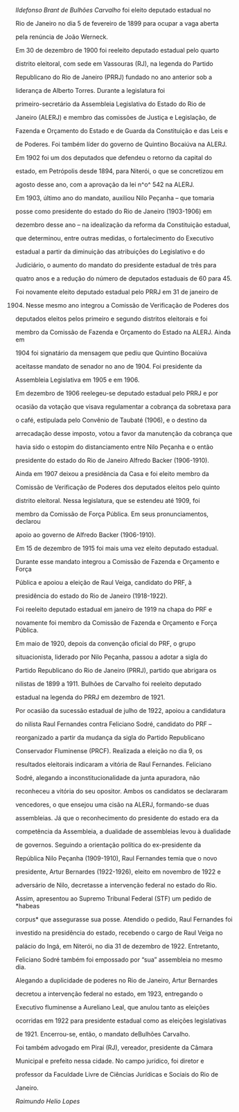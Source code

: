 

*Ildefonso Brant de Bulhões Carvalho* foi eleito deputado estadual no

Rio de Janeiro no dia 5 de fevereiro de 1899 para ocupar a vaga aberta

pela renúncia de João Werneck.



Em 30 de dezembro de 1900 foi reeleito deputado estadual pelo quarto

distrito eleitoral, com sede em Vassouras (RJ), na legenda do Partido

Republicano do Rio de Janeiro (PRRJ) fundado no ano anterior sob a

liderança de Alberto Torres. Durante a legislatura foi

primeiro-secretário da Assembleia Legislativa do Estado do Rio de

Janeiro (ALERJ) e membro das comissões de Justiça e Legislação, de

Fazenda e Orçamento do Estado e de Guarda da Constituição e das Leis e

de Poderes. Foi também líder do governo de Quintino Bocaiúva na ALERJ.

Em 1902 foi um dos deputados que defendeu o retorno da capital do

estado, em Petrópolis desde 1894, para Niterói, o que se concretizou em

agosto desse ano, com a aprovação da lei n^o^ 542 na ALERJ.



Em 1903, último ano do mandato, auxiliou Nilo Peçanha – que tomaria

posse como presidente do estado do Rio de Janeiro (1903-1906) em

dezembro desse ano – na idealização da reforma da Constituição estadual,

que determinou, entre outras medidas, o fortalecimento do Executivo

estadual a partir da diminuição das atribuições do Legislativo e do

Judiciário, o aumento do mandato do presidente estadual de três para

quatro anos e a redução do número de deputados estaduais de 60 para 45.



Foi novamente eleito deputado estadual pelo PRRJ em 31 de janeiro de

1904. Nesse mesmo ano integrou a Comissão de Verificação de Poderes dos

deputados eleitos pelos primeiro e segundo distritos eleitorais e foi

membro da Comissão de Fazenda e Orçamento do Estado na ALERJ. Ainda em

1904 foi signatário da mensagem que pediu que Quintino Bocaiúva

aceitasse mandato de senador no ano de 1904. Foi presidente da

Assembleia Legislativa em 1905 e em 1906.



Em dezembro de 1906 reelegeu-se deputado estadual pelo PRRJ e por

ocasião da votação que visava regulamentar a cobrança da sobretaxa para

o café, estipulada pelo Convênio de Taubaté (1906), e o destino da

arrecadação desse imposto, votou a favor da manutenção da cobrança que

havia sido o estopim do distanciamento entre Nilo Peçanha e o então

presidente do estado do Rio de Janeiro Alfredo Backer (1906-1910).



Ainda em 1907 deixou a presidência da Casa e foi eleito membro da

Comissão de Verificação de Poderes dos deputados eleitos pelo quinto

distrito eleitoral. Nessa legislatura, que se estendeu até 1909, foi

membro da Comissão de Força Pública. Em seus pronunciamentos, declarou

apoio ao governo de Alfredo Backer (1906-1910).



Em 15 de dezembro de 1915 foi mais uma vez eleito deputado estadual.

Durante esse mandato integrou a Comissão de Fazenda e Orçamento e Força

Pública e apoiou a eleição de Raul Veiga, candidato do PRF, à

presidência do estado do Rio de Janeiro (1918-1922).



Foi reeleito deputado estadual em janeiro de 1919 na chapa do PRF e

novamente foi membro da Comissão de Fazenda e Orçamento e Força Pública.

Em maio de 1920, depois da convenção oficial do PRF, o grupo

situacionista, liderado por Nilo Peçanha, passou a adotar a sigla do

Partido Republicano do Rio de Janeiro (PRRJ), partido que abrigara os

nilistas de 1899 a 1911. Bulhões de Carvalho foi reeleito deputado

estadual na legenda do PRRJ em dezembro de 1921.



Por ocasião da sucessão estadual de julho de 1922, apoiou a candidatura

do nilista Raul Fernandes contra Feliciano Sodré, candidato do PRF –

reorganizado a partir da mudança da sigla do Partido Republicano

Conservador Fluminense (PRCF). Realizada a eleição no dia 9, os

resultados eleitorais indicaram a vitória de Raul Fernandes. Feliciano

Sodré, alegando a inconstitucionalidade da junta apuradora, não

reconheceu a vitória do seu opositor. Ambos os candidatos se declararam

vencedores, o que ensejou uma cisão na ALERJ, formando-se duas

assembleias. Já que o reconhecimento do presidente do estado era da

competência da Assembleia, a dualidade de assembleias levou à dualidade

de governos. Seguindo a orientação política do ex-presidente da

República Nilo Peçanha (1909-1910), Raul Fernandes temia que o novo

presidente, Artur Bernardes (1922-1926), eleito em novembro de 1922 e

adversário de Nilo, decretasse a intervenção federal no estado do Rio.

Assim, apresentou ao Supremo Tribunal Federal (STF) um pedido de *habeas

corpus* que assegurasse sua posse. Atendido o pedido, Raul Fernandes foi

investido na presidência do estado, recebendo o cargo de Raul Veiga no

palácio do Ingá, em Niterói, no dia 31 de dezembro de 1922. Entretanto,

Feliciano Sodré também foi empossado por “sua” assembleia no mesmo dia.

Alegando a duplicidade de poderes no Rio de Janeiro, Artur Bernardes

decretou a intervenção federal no estado, em 1923, entregando o

Executivo fluminense a Aureliano Leal, que anulou tanto as eleições

ocorridas em 1922 para presidente estadual como as eleições legislativas

de 1921. Encerrou-se, então, o mandato deBulhões Carvalho.



Foi também advogado em Piraí (RJ), vereador, presidente da Câmara

Municipal e prefeito nessa cidade. No campo jurídico, foi diretor e

professor da Faculdade Livre de Ciências Jurídicas e Sociais do Rio de

Janeiro.



*Raimundo Helio Lopes*



